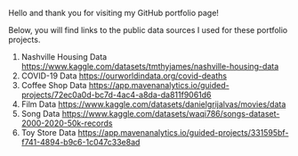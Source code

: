 Hello and thank you for visiting my GitHub portfolio page! 

Below, you will find links to the public data sources I used for these portfolio projects. 

1. Nashville Housing Data
   https://www.kaggle.com/datasets/tmthyjames/nashville-housing-data
2. COVID-19 Data
   https://ourworldindata.org/covid-deaths
3. Coffee Shop Data
   https://app.mavenanalytics.io/guided-projects/72ec0a0d-bc7d-4ac4-a8da-da811f9061d6
4. Film Data
   https://www.kaggle.com/datasets/danielgrijalvas/movies/data
5. Song Data
   https://www.kaggle.com/datasets/waqi786/songs-dataset-2000-2020-50k-records
6. Toy Store Data
   https://app.mavenanalytics.io/guided-projects/331595bf-f741-4894-b9c6-1c047c33e8ad
